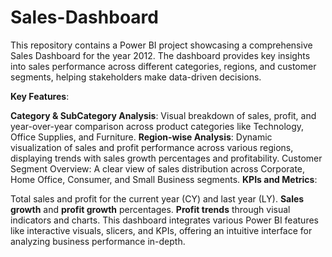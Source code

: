 # Sales-Dashboard
This repository contains a Power BI project showcasing a comprehensive Sales Dashboard for the year 2012. The dashboard provides key insights into sales performance across different categories, regions, and customer segments, helping stakeholders make data-driven decisions.


**Key Features**:

**Category & SubCategory Analysis**: Visual breakdown of sales, profit, and year-over-year comparison across product categories like Technology, Office Supplies, and Furniture.
**Region-wise Analysis**: Dynamic visualization of sales and profit performance across various regions, displaying trends with sales growth percentages and profitability.
Customer Segment Overview: A clear view of sales distribution across Corporate, Home Office, Consumer, and Small Business segments.
**KPIs and Metrics**:

Total sales and profit for the current year (CY) and last year (LY).
**Sales growth** and **profit growth** percentages.
**Profit trends** through visual indicators and charts.
This dashboard integrates various Power BI features like interactive visuals, slicers, and KPIs, offering an intuitive interface for analyzing business performance in-depth.
